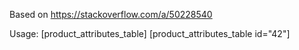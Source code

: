 Based on https://stackoverflow.com/a/50228540

Usage:
    [product_attributes_table]
	[product_attributes_table id="42"]

